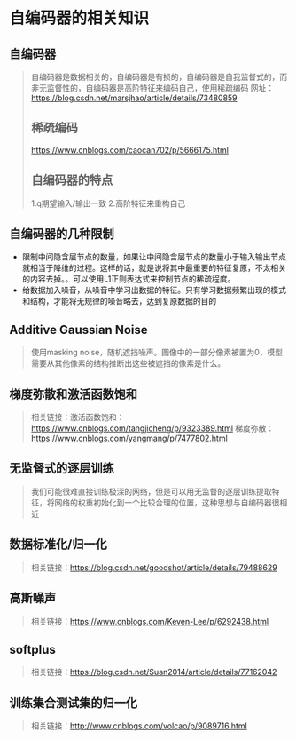 # 自编码器的相关知识
## 自编码器
> 自编码器是数据相关的，自编码器是有损的，自编码器是自我监督式的，而非无监督性的，自编码器是高阶特征来编码自己，使用稀疏编码
> 网址：https://blog.csdn.net/marsjhao/article/details/73480859
> ## 稀疏编码
> https://www.cnblogs.com/caocan702/p/5666175.html
> ## 自编码器的特点
> 1.q期望输入/输出一致
> 2.高阶特征来重构自己
## 自编码器的几种限制
- 限制中间隐含层节点的数量，如果让中间隐含层节点的数量小于输入输出节点就相当于降维的过程。这样的话，就是说将其中最重要的特征复原，不太相关的内容去掉。。可以使用L1正则表达式来控制节点的稀疏程度。
- 给数据加入噪音，从噪音中学习出数据的特征。只有学习数据频繁出现的模式和结构，才能将无规律的噪音略去，达到复原数据的目的
## Additive Gaussian Noise
> 使用masking noise，随机遮挡噪声。图像中的一部分像素被置为0，模型需要从其他像素的结构推断出这些被遮挡的像素是什么。
## 梯度弥散和激活函数饱和
> 相关链接：激活函数饱和：https://www.cnblogs.com/tangjicheng/p/9323389.html
> 梯度弥散：https://www.cnblogs.com/yangmang/p/7477802.html
## 无监督式的逐层训练
> 我们可能很难直接训练极深的网络，但是可以用无监督的逐层训练提取特征，将网络的权重初始化到一个比较合理的位置，这种思想与自编码器很相近
## 数据标准化/归一化
> 相关链接：https://blog.csdn.net/goodshot/article/details/79488629
## 高斯噪声
> 相关链接：https://www.cnblogs.com/Keven-Lee/p/6292438.html
## softplus
> 相关链接：https://blog.csdn.net/Suan2014/article/details/77162042
## 训练集合测试集的归一化
> 相关链接：http://www.cnblogs.com/volcao/p/9089716.html